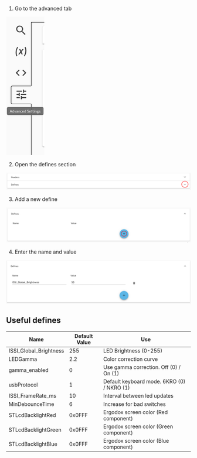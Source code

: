 1. Go to the advanced tab

![advanced btn](../images/Configurator/advanced.png)

2. Open the defines section

![advanced](../images/Configurator/headers-and-defines.png)

3. Add a new define

![add define](../images/Configurator/defines.png)

4. Enter the name and value

![define](../images/Configurator/brightness-define.png)

## Useful defines

| Name | Default Value | Use |
|--------|---------|-----|
| ISSI_Global_Brightness | 255 | LED Brightness (0-255) |
| LEDGamma | 2.2 | Color correction curve |
| gamma_enabled | 0 | Use gamma correction. Off (0) / On (1) |
| usbProtocol | 1 | Default keyboard mode. 6KRO (0) / NKRO (1) |
| ISSI_FrameRate_ms | 10 | Interval between led updates |
| MinDebounceTime | 6 | Increase for bad switches |
| STLcdBacklightRed | 0x0FFF | Ergodox screen color (Red component) |
| STLcdBacklightGreen | 0x0FFF | Ergodox screen color (Green component) |
| STLcdBacklightBlue | 0x0FFF | Ergodox screen color (Blue component) |

<!--
Flash Size:
latencyResources | 10 | Number of resource allocations for latency measurements
stateWordSize | 16 | Defines available to the PartialMap module
indexWordSize | 16 | 
DelayedCapabilitiesStackSize | 10 | Delayed Capabilities Stack Size
ResultMacroBufferSize | 50 | Ring-buffer size for result macro processing
Pixel_AnimationStackSize | 20 | Animation Stack Size
enableMouse | 1 |
enableVirtualSerialPort | 1
UARTConnectBufSize | 128

Pinout:
ledDebugPin

Debugging:
flashModeEnabled | 0 | Enable resetting to bootloader from cli
-->
